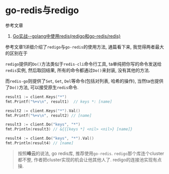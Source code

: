 # go-redis与redigo

参考文章

1. [Go实战--golang中使用redis(redigo和go-redis/redis)](https://blog.csdn.net/wangshubo1989/article/details/75050024)

参考文章1详细介绍了`redigo`与`go-redis`的使用方法, 通篇看下来, 我觉得两者最大的区别在于

`redigo`提供的`Do()`方法类似于`redis-cli`命令行工具, ta单纯把你写的命令发送给`redis`实例, 然后取回结果, 所有的命令都通过`Do()`来封装, 没有其他的方法.

而`redis-go`则提供了`Set`, `Get`, `Del`等命令(包括对列表, 哈希的操作), 当然ta也提供了`Do()`方法, 可以接受原生`redis`命令.

```go
result1 := client.Keys("*")
fmt.Printf("%+v\n", result1)  // keys *: [name]

result2 := client.Keys("*").Val()
fmt.Printf("%+v\n", result2) // [name]

result3 := client.Do("keys", "*")
fmt.Println(result3) // &{{[keys *] <nil> <nil>} [name]}

result4 := client.Do("keys", "*").Val()
fmt.Println(result4) // [name]
```

> 按照**峰云**的说法, go redis库, 推荐使用`go-redis`. `redigo`那个库连个cluster都不整, 作者把cluster实现的机会让他其他人了. redigo的连接池实现有点操.
